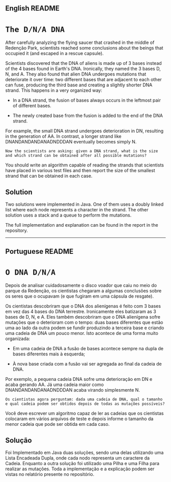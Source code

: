## English README

# `The D/N/A DNA`

After carefully analyzing the flying saucer that crashed in the middle of Redenção Park, scientists reached some conclusions about the beings that occupied it (and escaped in a rescue capsule).

Scientists discovered that the DNA of aliens is made up of 3 bases instead of the 4 bases found in Earth's DNA. Ironically, they named the 3 bases D, N, and A. They also found that alien DNA undergoes mutations that deteriorate it over time: two different bases that are adjacent to each other can fuse, producing the third base and creating a slightly shorter DNA strand. This happens in a very organized way:

- In a DNA strand, the fusion of bases always occurs in the leftmost pair of different bases.

- The newly created base from the fusion is added to the end of the DNA strand.

For example, the small DNA strand undergoes deterioration in DN, resulting in the generation of AA. In contrast, a longer strand like DNANDANDANDANADNDDDAN eventually becomes simply N.

`Now the scientists are asking: given a DNA strand, what is the size and which strand can be obtained after all possible mutations?`

You should write an algorithm capable of reading the strands that scientists have placed in various test files and then report the size of the smallest strand that can be obtained in each case.

## Solution

Two solutions were implemented in Java. One of them uses a doubly linked list where each node represents a character in the strand. The other solution uses a stack and a queue to perform the mutations.

The full implementation and explanation can be found in the report in the repository.

---

## Portuguese README

# `O DNA D/N/A`

Depois de analisar cuidadosamente o disco voador que caiu no meio do parque da Redenção, os cientistas chegaram a algumas conclusões sobre os seres que o ocupavam (e que fugiram em uma cápsula de resgate).

Os cientistas descobriram que o DNA dos alienígenas é feito com 3 bases em vez das 4 bases do DNA terrestre. Ironicamente eles batizaram as 3 bases de D, N, e A. Eles também descobriram que o DNA alienígena sofre mutações que o deterioram com o tempo: duas bases diferentes que estão uma ao lado da outra podem se fundir produzindo a terceira base e criando uma cadeia de DNA um pouco menor. Isto acontece de uma forma muito organizada:

- Em uma cadeia de DNA a fusão de bases acontece sempre na dupla de bases diferentes mais à esquerda;

- À nova base criada com a fusão vai ser agregada ao final da cadeia de DNA.

Por exemplo, a pequena cadeia DNA sofre uma deterioração em DN e acaba gerando AA. Já uma cadeia maior como DNANDANDANDANADNDDDAN acaba virando simplesmente N.

`Os cientistas agora perguntam: dada uma cadeia de DNA, qual o tamanho e qual cadeia podem ser obtidos depois de todas as mutações possíveis?`

Você deve escrever um algoritmo capaz de ler as cadeias que os cientistas colocaram em vários arquivos de teste e depois informe o tamanho da menor cadeia que pode ser obtida em cada caso.

## Solução

Foi Implementado em Java duas soluções, sendo uma delas utilizando uma Lista Encadeada Dupla, onde cada nodo representa um caractere da Cadeia. Enquanto a outra solução foi utilizado uma Pilha e uma Filha para realizar as mutações. Toda a implementação e a explicação podem ser vistas no relatório presente no repositório.
